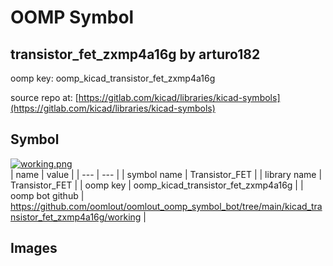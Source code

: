 # OOMP Symbol  
## transistor_fet_zxmp4a16g  by arturo182  
  
oomp key: oomp_kicad_transistor_fet_zxmp4a16g  
  
source repo at: [https://gitlab.com/kicad/libraries/kicad-symbols](https://gitlab.com/kicad/libraries/kicad-symbols)  
## Symbol  
  
[![working.png](working_600.png)](working.png)  
| name | value | 
| --- | --- | 
| symbol name | Transistor_FET | 
| library name | Transistor_FET | 
| oomp key | oomp_kicad_transistor_fet_zxmp4a16g | 
| oomp bot github | https://github.com/oomlout/oomlout_oomp_symbol_bot/tree/main/kicad_transistor_fet_zxmp4a16g/working | 
## Images  
